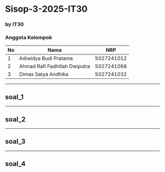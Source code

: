 # Sisop-3-2025-IT30
### by IT30


### Anggota Kelompok

| No | Nama                              | NRP         |
|----|-----------------------------------|------------|
| 1  | Adiwidya Budi Pratama            | 5027241012 |
| 2  | Ahmad Rafi Fadhillah Dwiputra     | 5027241068 |
| 3  | Dimas Satya Andhika              | 5027241032 |

---

## soal_1

---
## soal_2

---
## soal_3

---
## soal_4

